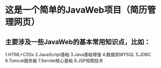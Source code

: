# 这是一个简单的JavaWeb项目（简历管理网页）
<h2>
  主要涉及一些JavaWeb的基本常用知识点，比如：
</h2>
1.HTML+CSSx
2.JavaScript基础
3.Java基础增强
4.数据库MYSQL
5.JDBC
6.Tomcat服务器
7.Servlet核心基础
8.JSP视图技术


